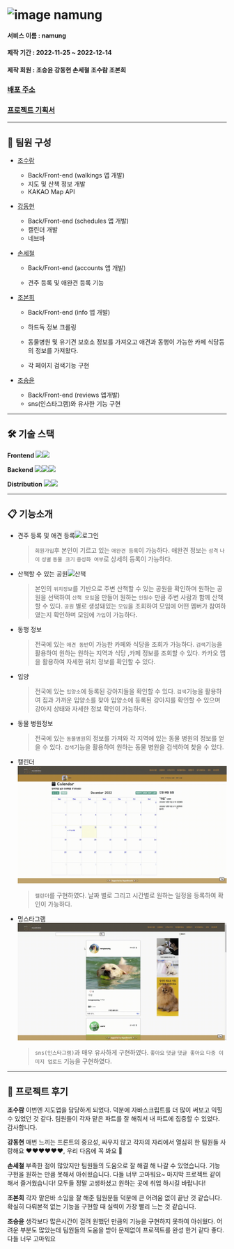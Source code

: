 # ![image](https://user-images.githubusercontent.com/60389344/207192262-4395bce6-a141-4e62-96f1-156c0ec01f45.png) namung

#### 서비스 이름 : namung

#### 제작 기간 : 2022-11-25 ~ 2022-12-14

#### 제작 회원 : 조승윤 강동현 손세철 조수람 조본희

### [배포 주소](https://namung.shop/)

### [프로젝트 기획서](https://www.notion.so/hg-edu/5f6d392f69ee46e9b261897d63c4efc6)
<hr>

##  👥 팀원 구성

- [조수람](https://github.com/devhump)
  -  Back/Front-end (walkings 앱 개발)
  -  지도 및 산책 정보 개발
  -  KAKAO Map API
  
- [강동현](https://github.com/kangdh208)
  - Back/Front-end (schedules 앱 개발)
  - 캘린더 개발 
  - 네브바 

- [손세철](https://github.com/chul1631)
  
  - Back/Front-end (accounts 앱 개발)
  
  - 견주 등록 및 애완견 등록 기능
  
    
  
- [조본희](https://github.com/SHIN-sped) 
  - Back/Front-end  (info 앱 개발)
  
  - 하드독 정보 크롤링
  
  - 동물병원 및 유기견 보호소 정보를 가져오고 애견과 동행이 가능한 카페 식당등의 정보를 가져왔다.
  
  - 각 페이지 검색기능 구현
  
    
  
 -  [조승윤](https://github.com/mgpo-98)
    - Back/Front-end (reviews 앱개발)
    - sns(인스타그램)와 유사한 기능 구현

---

## 🛠️ 기술 스택

**Frontend** <img src="https://img.shields.io/badge/HTML5-E34F26?style=flat-square&logo=HTML5&logoColor=ffffff"/><img src="https://img.shields.io/badge/CSS-1572B6?style=flat-square&logo=CSS3&logoColor=ffffff"/>

**Backend** <img src="https://img.shields.io/badge/Django-092E20?style=flat-square&logo=Django&logoColor=ffffff"/><img src="https://img.shields.io/badge/Python-3776AB?style=flat-square&logo=Python&logoColor=ffffff"/><img src="https://img.shields.io/badge/JavaScript-F7DF1E?style=flat-square&logo=JavaScript&logoColor=ffffff"/>

**Distribution** <img src="https://img.shields.io/badge/Amazon AWS-FF9900?style=flat-square&logo=SQLite&logoColor=ffffff"/><img src="https://img.shields.io/badge/GitHub Actions-2088FF?style=flat-square&logo=SQLite&logoColor=ffffff"/>

---


##  📋 기능소개

 - 견주 등록 및 애견 등록![로그인](README.assets/로그인.gif)

   > `회원가입`후 본인이 기르고 있는 `애완견 등록`이 가능하다.
   > 애완견 정보는 `성격` `나이` `성별` `동물 크기` `중성화 여부`로 상세히 등록이 가능하다.    

 - 산책할 수 있는 공원![산책](README.assets/산책.gif)

   > 본인의 `위치정보`를 기반으로 주변 산책할 수 있는 공원을 확인하며 원하는 공원을 선택하여 `산책 모임`을 만들어
   > 원하는 `인원수` 만큼 주변 사람과 함께 산책할 수 있다.
   > `공원` 별로 생성돼있는 `모임`을 조회하여 모임에 어떤 멤버가 참여하였는지 확인하며 모임에 `가입`이 가능하다.

 - 동행 정보

   > 전국에 있는 `애견 동반`이 가능한 카페와 식당을 조회가 가능하다.
   > `검색`기능을 활용하여 원하는 원하는 지역과 식당 ,카페 정보를 조회할 수 있다.
   > 카카오 맵을 활용하여 자세한 위치 정보를 확인할 수 있다.

 - 입양

   > 전국에 있는 `입양소`에 등록된 강아지들을 확인할 수 있다. `검색`기능을 활용하여 집과 가까운 입양소를 찾아 입양소에 등록된 강아지를 확인할 수 있으며 강아지 상태와 자세한 정보 확인이 가능하다.

 - 동물 병원정보 

   > 전국에 있는 `동물병원`의 정보를 가져와 각 지역에 있는 동물 병원의 정보를 얻을 수 있다.
   > `검색`기능을 활용하여 원하는 동물 병원을 검색하여 찾을 수 있다.

 - 캘린더![캘린더](README.assets/캘린더.gif)

   > `캘린더`를 구현하였다.
   > 날짜 별로 그리고 시간별로 원하는 일정을 등록하여 확인이 가능하다.

 - 멍스타그램![멍스타그램](README.assets/멍스타그램.gif)

   > `sns(인스타그램)`과 매우 유사하게 구현하였다.
   > `좋아요` `댓글` `댓글 좋아요` `다중 이미지 업로드` 기능을 구현하였다.


---

## 📝 프로젝트 후기 
**조수람**
이번엔 지도앱을 담당하게 되었다. 덕분에 자바스크립트를 더 많이 써보고 익힐 수 있었던 것 같다. 팀원들이 각자 맡은 파트를 잘 해줘서 내 파트에 집중할 수 있었다. 감사합니다.

**강동현**
매번 느끼는 프론트의 중요성, 싸우지 않고 각자의 자리에서 열심히 한 팀원들 사랑해요 ❤️❤️❤️❤️❤️❤️, 우리 다음에 꼭 봐요 🍻

**손세철**
부족한 점이 많았지만 팀원들의 도움으로 잘 해결 해 나갈 수 있었습니다.  기능 구현을 원하는 만큼 못해서 아쉬웠습니다.  다들 너무 고마워요~  마지막 프로젝트 같이 해서 즐거웠습니다! 모두들 정말 고생하셨고 원하는 곳에 취업 하시길 바랍니다! 

**조본희**
각자 맡은바 소임을 잘 해준 팀원분들 덕분에 큰 어려움 없이 끝난 것 같습니다. 확실히 다뤄본적 없는 기능을 구현할 때 실력이 가장 빨리 느는 것 같습니다.

**조승윤**
생각보다 많은시간이 걸려 원했던 만큼의 기능을 구현하지 못하여 아쉬웠다. 어려운 부분도 많았는데 팀원들의 도움을 받아 문제없이 프로젝트를 완성 한거 같다 좋다. 다들 너무 고마워요
